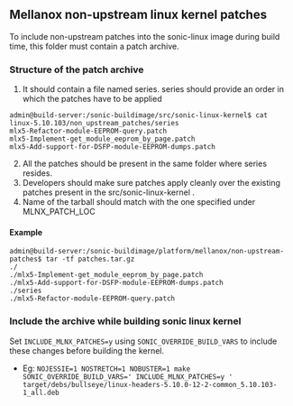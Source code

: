 ## Mellanox non-upstream linux kernel patches ##

To include non-upstream patches into the sonic-linux image during build time, this folder must contain a patch archive.

### Structure of the patch archive

  1. It should contain a file named series. series should provide an order in which the patches have to be applied
  ```
  admin@build-server:/sonic-buildimage/src/sonic-linux-kernel$ cat linux-5.10.103/non_upstream_patches/series
  mlx5-Refactor-module-EEPROM-query.patch
  mlx5-Implement-get_module_eeprom_by_page.patch
  mlx5-Add-support-for-DSFP-module-EEPROM-dumps.patch
  ```
  2. All the patches should be present in the same folder where series resides.
  3. Developers should make sure patches apply cleanly over the existing patches present in the src/sonic-linux-kernel .
  4. Name of the tarball should match with the one specified under MLNX_PATCH_LOC

#### Example
```
admin@build-server:/sonic-buildimage/platform/mellanox/non-upstream-patches$ tar -tf patches.tar.gz
./
./mlx5-Implement-get_module_eeprom_by_page.patch
./mlx5-Add-support-for-DSFP-module-EEPROM-dumps.patch
./series
./mlx5-Refactor-module-EEPROM-query.patch
```

### Include the archive while building sonic linux kernel

Set `INCLUDE_MLNX_PATCHES=y` using `SONIC_OVERRIDE_BUILD_VARS` to include these changes before building the kernel.
- Eg: `NOJESSIE=1 NOSTRETCH=1 NOBUSTER=1 make SONIC_OVERRIDE_BUILD_VARS=' INCLUDE_MLNX_PATCHES=y ' target/debs/bullseye/linux-headers-5.10.0-12-2-common_5.10.103-1_all.deb`

